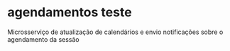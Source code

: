 # agendamentos teste
Microsserviço de atualização de calendários e envio notificações sobre o agendamento da sessão
